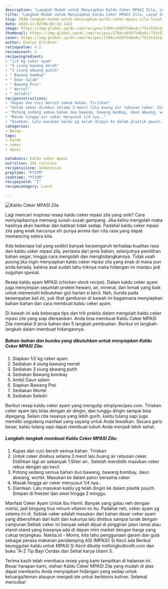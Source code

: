 ```yaml
---
description: "Langkah Mudah untuk Menyiapkan Kaldu Ceker MPASI Zila, Lezat Sekali"
title: "Langkah Mudah untuk Menyiapkan Kaldu Ceker MPASI Zila, Lezat Sekali"
slug: 2048-langkah-mudah-untuk-menyiapkan-kaldu-ceker-mpasi-zila-lezat-sekali
date: 2020-11-02T06:04:43.142Z
image: https://img-global.cpcdn.com/recipes/1784cc658f5d6a4c/751x532cq70/kaldu-ceker-mpasi-zila-foto-resep-utama.jpg
thumbnail: https://img-global.cpcdn.com/recipes/1784cc658f5d6a4c/751x532cq70/kaldu-ceker-mpasi-zila-foto-resep-utama.jpg
cover: https://img-global.cpcdn.com/recipes/1784cc658f5d6a4c/751x532cq70/kaldu-ceker-mpasi-zila-foto-resep-utama.jpg
author: Evelyn Erickson
ratingvalue: 4.2
reviewcount: 4
recipeingredient:
- "1/2 kg ceker ayam"
- "4 siung bawang merah"
- "3 siung abwang putih"
- " Bawang bombay"
- " Daun salam"
- " Bawang Prei"
- " Wortel"
- " Seledri"
recipeinstructions:
- "Kupas dan cuci bersih semua bahan. Tiriskan"
- "Untuk ceker direbus selama 3 menit lalu buang air rebusan ceker. Didihkan lagi air sebanyak 1.5liter air.. Setelah mendidih masukan ceker rebus dengan api kecil"
- "Potong sedang semua bahan duo bawang, bawang bombay, daun abwang, wortel. Masukan ke dalam panci bersama ceker"
- "Masak hingga air ceker menyusut 1/4 nya.."
- "Diamkan. Lalu masukan kaldu yg telah dingin ke dalam plastik pouch. Simpan di freezer dan awet hingga 2 minggu."
categories:
- Resep
tags:
- kaldu
- ceker
- mpasi

katakunci: kaldu ceker mpasi 
nutrition: 292 calories
recipecuisine: Indonesian
preptime: "PT37M"
cooktime: "PT33M"
recipeyield: "2"
recipecategory: Lunch

---
```



![Kaldu Ceker MPASI Zila](https://img-global.cpcdn.com/recipes/1784cc658f5d6a4c/751x532cq70/kaldu-ceker-mpasi-zila-foto-resep-utama.jpg)

Lagi mencari inspirasi resep kaldu ceker mpasi zila yang unik? Cara menyiapkannya memang susah-susah gampang. Jika keliru mengolah maka hasilnya akan hambar dan bahkan tidak sedap. Padahal kaldu ceker mpasi zila yang enak harusnya sih punya aroma dan cita rasa yang dapat memancing selera kita.

Ada beberapa hal yang sedikit banyak berpengaruh terhadap kualitas rasa dari kaldu ceker mpasi zila, pertama dari jenis bahan, selanjutnya pemilihan bahan segar, hingga cara mengolah dan menghidangkannya. Tidak usah pusing jika ingin menyiapkan kaldu ceker mpasi zila yang enak di mana pun anda berada, karena asal sudah tahu triknya maka hidangan ini mampu jadi suguhan spesial.

Resep kaldu ayam MPASI (chicken stock recipe). Dalam kaldu ceker ayam juga menyimpan sejumlah protein hewani, air, mineral, dan lemak yang baik untuk memenuhi kebutuhan gizi harian si kecil. Nah, bunda pada kesempatan kali ini, yuk lihat gambaran di bawah ini bagaimana menyiapkan bahan-bahan dan cara membuat kaldu ceker ayam.


Di bawah ini ada beberapa tips dan trik praktis dalam mengolah kaldu ceker mpasi zila yang siap dikreasikan. Anda bisa membuat Kaldu Ceker MPASI Zila memakai 8 jenis bahan dan 5 langkah pembuatan. Berikut ini langkah-langkah dalam membuat hidangannya.

<!--inarticleads1-->

##### Bahan-bahan dan bumbu yang dibutuhkan untuk menyiapkan Kaldu Ceker MPASI Zila:

1. Siapkan 1/2 kg ceker ayam
1. Sediakan 4 siung bawang merah
1. Sediakan 3 siung abwang putih
1. Sediakan  Bawang bombay
1. Ambil  Daun salam
1. Siapkan  Bawang Prei
1. Sediakan  Wortel
1. Sediakan  Seledri


Berikut resep kaldu ceker ayam yang mengutip simplyrecipes.com. Tiriskan ceker ayam lalu bilas dengan air dingin, dan tunggu dingin sampai bisa dipegang. Selain cita rasanya yang lebih gurih, kaldu tulang sapi juga memiliki segudang manfaat yang sayang untuk Anda lewatkan. Secara garis besar, kaldu tulang sapi dapat membuat tubuh Anda menjadi lebih sehat. 

<!--inarticleads2-->

##### Langkah-langkah membuat Kaldu Ceker MPASI Zila:

1. Kupas dan cuci bersih semua bahan. Tiriskan
1. Untuk ceker direbus selama 3 menit lalu buang air rebusan ceker. Didihkan lagi air sebanyak 1.5liter air.. Setelah mendidih masukan ceker rebus dengan api kecil
1. Potong sedang semua bahan duo bawang, bawang bombay, daun abwang, wortel. Masukan ke dalam panci bersama ceker
1. Masak hingga air ceker menyusut 1/4 nya..
1. Diamkan. Lalu masukan kaldu yg telah dingin ke dalam plastik pouch. Simpan di freezer dan awet hingga 2 minggu.


Manfaat Ceker Ayam Untuk Ibu Hamil. Banyak yang galau neh dengan nutrisi, jadi bingung trus minum vitamin ini itu. Padahal neh, ceker ayam yg selama ini di. Seblak ceker adalah masakan dari bahan dasar ceker ayam yang dibersihkan dari kulit dan kukunya lalu direbus sampai lunak dengan campuran Seblak ceker ini banyak sekali dijual di pinggiran jalan ramai atau stand-stand yang biasanya ada di depan mini market dengan harga yang cukup terjangkau. Nakita.id - Moms, kita tahu penggunaan garam dan gula sebagai perasa makanan pendamping ASI (MPASI) Si Kecil ada Berikut keunggulan kaldu untuk MPASI Si Kecil dikutip nothingbutbroth.com dan buku &#34;A-Z Tip Bayi Cerdas dan Sehat karya Utami S. 

Terima kasih telah membaca resep yang kami tampilkan di halaman ini. Besar harapan kami, olahan Kaldu Ceker MPASI Zila yang mudah di atas dapat membantu Anda menyiapkan hidangan yang sedap untuk keluarga/teman ataupun menjadi ide untuk berbisnis kuliner. Selamat mencoba!
